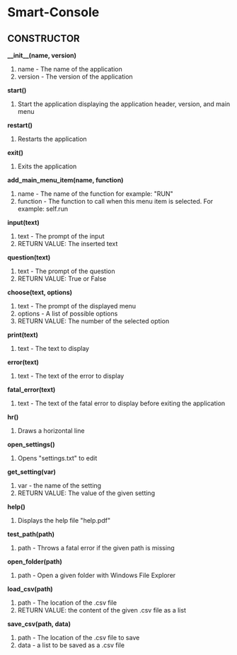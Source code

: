 <h1>Smart-Console</h1>
<h2>CONSTRUCTOR</h2>
<b>__init__(name, version)</b>
<ol>
  <li>name - The name of the application</li>
  <li>version - The version of the application</li>
</ol>
<b>start()</b>
<ol>
  <li>Start the application displaying the application header, version, and main menu</li>
</ol>
<b>restart()</b>
<ol>
  <li>Restarts the application</li>
</ol>
<b>exit()</b>
<ol>
  <li>Exits the application</li>
</ol>
<b>add_main_menu_item(name, function)</b>
<ol>
  <li>name - The name of the function for example: "RUN"</li>
  <li>function - The function to call when this menu item is selected. For example: self.run</li>
</ol>
<b>input(text)</b>
<ol>
  <li>text - The prompt of the input</li>
  <li>RETURN VALUE: The inserted text</li>
</ol>
<b>question(text)</b>
<ol>
  <li>text - The prompt of the question</li>
  <li>RETURN VALUE: True or False</li>
</ol>
<b>choose(text, options)</b>
<ol>
  <li>text - The prompt of the displayed menu</li>
  <li>options - A list of possible options</li>
  <li>RETURN VALUE: The number of the selected option</li>
</ol>
<b>print(text)</b>
<ol>
  <li>text - The text to display</li>
</ol>
<b>error(text)</b>
<ol>
  <li>text - The text of the error to display</li>
</ol>
<b>fatal_error(text)</b>
<ol>
  <li>text - The text of the fatal error to display before exiting the application</li>
</ol>
<b>hr()</b>
<ol>
  <li>Draws a horizontal line</li>
</ol>
<b>open_settings()</b>
<ol>
  <li>Opens "settings.txt" to edit</li>
</ol>
<b>get_setting(var)</b>
<ol>
  <li>var - the name of the setting</li>
  <li>RETURN VALUE: The value of the given setting</li>
</ol>
<b>help()</b>
<ol>
  <li>Displays the help file "help.pdf"</li>
</ol>
<b>test_path(path)</b>
<ol>
  <li>path - Throws a fatal error if the given path is missing</li>
</ol>
<b>open_folder(path)</b>
<ol>
  <li>path - Open a given folder with Windows File Explorer</li>
</ol>
<b>load_csv(path)</b>
<ol>
  <li>path - The location of the .csv file</li>
  <li>RETURN VALUE: the content of the given .csv file as a list</li>
</ol>
<b>save_csv(path, data)</b>
<ol>
  <li>path - The location of the .csv file to save</li>
  <li>data - a list to be saved as a .csv file</li>
</ol>
